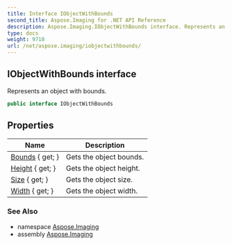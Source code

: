 ```yaml
---
title: Interface IObjectWithBounds
second_title: Aspose.Imaging for .NET API Reference
description: Aspose.Imaging.IObjectWithBounds interface. Represents an object with bounds
type: docs
weight: 9710
url: /net/aspose.imaging/iobjectwithbounds/
---
```

## IObjectWithBounds interface

Represents an object with bounds.

```csharp
public interface IObjectWithBounds
```

## Properties

| Name | Description |
| --- | --- |
| [Bounds](../../aspose.imaging/iobjectwithbounds/bounds/) { get; } | Gets the object bounds. |
| [Height](../../aspose.imaging/iobjectwithbounds/height/) { get; } | Gets the object height. |
| [Size](../../aspose.imaging/iobjectwithbounds/size/) { get; } | Gets the object size. |
| [Width](../../aspose.imaging/iobjectwithbounds/width/) { get; } | Gets the object width. |

### See Also

* namespace [Aspose.Imaging](../../aspose.imaging/)
* assembly [Aspose.Imaging](../../)


